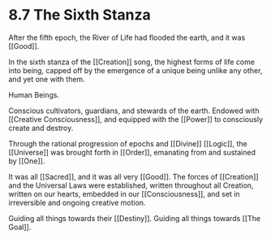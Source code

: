 # 8.7 The Sixth Stanza

After the fifth epoch, the River of Life had flooded the earth, and it was [[Good]].

In the sixth stanza of the [[Creation]] song, the highest forms of life come into being, capped off by the emergence of a unique being unlike any other, and yet one with them.

Human Beings. 

Conscious cultivators, guardians, and stewards of the earth. Endowed with [[Creative Consciousness]], and equipped with the [[Power]] to consciously create and destroy.

Through the rational progression of epochs and [[Divine]] [[Logic]], the [[Universe]] was brought forth in [[Order]], emanating from and sustained by [[One]].

It was all [[Sacred]], and it was all very [[Good]]. The forces of [[Creation]] and the Universal Laws were established, written throughout all Creation, written on our hearts, embedded in our [[Consciousness]], and set in irreversible and ongoing creative motion.

Guiding all things towards their [[Destiny]]. Guiding all things towards [[The Goal]].
